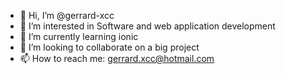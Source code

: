 - 👋 Hi, I’m @gerrard-xcc
- 👀 I’m interested in Software and web application development
- 🌱 I’m currently learning ionic
- 💞️ I’m looking to collaborate on a big project 
- 📫 How to reach me: gerrard.xcc@hotmail.com 

<!---
gerrard-xcc/gerrard-xcc is a ✨ special ✨ repository because its `README.md` (this file) appears on your GitHub profile.
You can click the Preview link to take a look at your changes.
--->
